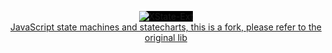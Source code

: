 <p align="center">
 
  <a href="https://xstate.js.org">
  <img style="background-color:black" src="https://i.imgur.com/CiFVvA1.png" alt="XState-Ext" /><br />
  <span>JavaScript state machines and statecharts, this is a fork,  please refer to the original lib</span>
  <br />
  <br />
  </a>
</p>
